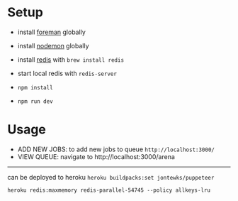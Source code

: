 




# Setup

- install  [foreman](https://github.com/strongloop/node-foreman) globally
- install [nodemon](https://github.com/remy/nodemon/) globally
- install [redis]() with ```brew install redis```
- start local redis with  ```redis-server```

- ```npm install```
- ```npm run dev```


# Usage
- ADD NEW JOBS: to add new jobs to queue `http://localhost:3000/`
- VIEW QUEUE: navigate to http://localhost:3000/arena






------
can be deployed to heroku 
`heroku buildpacks:set jontewks/puppeteer`

`heroku redis:maxmemory redis-parallel-54745 --policy allkeys-lru`